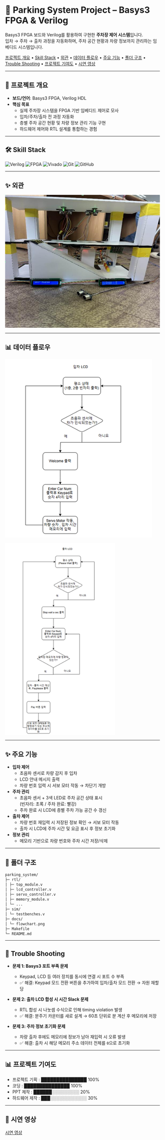 # 🚗 Parking System Project – Basys3 FPGA & Verilog

Basys3 FPGA 보드와 Verilog를 활용하여 구현한 **주차장 제어 시스템**입니다.  
입차 → 주차 → 출차 과정을 자동화하며, 주차 공간 현황과 차량 정보까지 관리하는 임베디드 시스템입니다.

<p align="left"> 
  <a href="#-프로젝트-개요">프로젝트 개요</a> • 
  <a href="#-skill-stack">Skill Stack</a> • 
  <a href="#-외관">외관</a> •
  <a href="#-데이터-플로우">데이터 플로우</a> •
  <a href="#-주요-기능">주요 기능</a> • 
  <a href="#-폴더-구조">폴더 구조</a> • 
  <a href="#-trouble-shooting">Trouble Shooting</a> • 
  <a href="#-프로젝트-기여도">프로젝트 기여도</a> •
  <a href="#-시연-영상">시연 영상</a>
</p>

---

## 📌 프로젝트 개요
- **보드/언어**: Basys3 FPGA, Verilog HDL
- **핵심 목표**
  - 실제 주차장 시스템을 FPGA 기반 임베디드 제어로 모사
  - 입차/주차/출차 전 과정 자동화
  - 층별 주차 공간 현황 및 차량 정보 관리 기능 구현
  - 하드웨어 제어와 RTL 설계를 통합하는 경험
 
---

## 🛠 Skill Stack

![Verilog](https://img.shields.io/badge/Verilog-EDA135?style=flat&logoColor=white)
![FPGA](https://img.shields.io/badge/FPGA-Basys3-blue?style=flat&logo=xilinx&logoColor=white)
![Vivado](https://img.shields.io/badge/Vivado-009639?style=flat&logo=xilinx&logoColor=white)
![Git](https://img.shields.io/badge/Git-F05032?style=flat&logo=git&logoColor=white)
![GitHub](https://img.shields.io/badge/GitHub-181717?style=flat&logo=github&logoColor=white)

---

## ✨ 외관

![데이터 플로우도](docs/model.png)

---

## 📊 데이터 플로우

![데이터 플로우도](docs/dataflow1.png)


![데이터 플로우도](docs/dataflow2.png)

---

## ✨ 주요 기능
- **입차 제어**  
  - 초음파 센서로 차량 감지 후 입차  
  - LCD 안내 메시지 출력  
  - 차량 번호 입력 시 서보 모터 작동 → 차단기 개방
- **주차 관리**  
  - 초음파 센서 + 3색 LED로 주차 공간 상태 표시  
    (빈자리: 초록 / 주차 완료: 빨강)  
  - 주차 완료 시 LCD에 층별 주차 가능 공간 수 갱신
- **출차 제어**  
  - 차량 번호 재입력 시 저장된 정보 확인 → 서보 모터 작동  
  - 출차 시 LCD에 주차 시간 및 요금 표시 후 정보 초기화
- **정보 관리**  
  - 메모리 기반으로 차량 번호와 주차 시간 저장/삭제

---

## 📂 폴더 구조
```
parking_system/
├─ rtl/
│ ├─ top_module.v
│ ├─ lcd_controller.v
│ ├─ servo_controller.v
│ ├─ memory_module.v
│ └─ ...
├─ sim/
│ └─ testbenches.v
├─ docs/
│ └─ flowchart.png
├─ Makefile
└─ README.md
```

---


## 🔧 Trouble Shooting

- **문제 1: Basys3 포트 부족 문제**  
  - Keypad, LCD 등 여러 장치를 동시에 연결 시 포트 수 부족  
  - ✅ 해결: Keypad 모드 전환 버튼을 추가하여 입차/출차 모드 전환 → 자원 재할당

- **문제 2: 출차 LCD 합성 시 시간 Slack 문제**  
  - RTL 합성 시 나눗셈 수식으로 인해 timing violation 발생  
  - ✅ 해결: 분주기 카운터를 새로 설계 → 60초 단위로 분 계산 후 메모리에 저장

- **문제 3: 주차 정보 초기화 문제**  
  - 차량 출차 후에도 메모리에 정보가 남아 재입력 시 오류 발생  
  - ✅ 해결: 출차 시 해당 메모리 주소 데이터 전체를 `0`으로 초기화

---

## 📊 프로젝트 기여도
- 프로젝트 기획  : ███████████████ 100%  
- 코딩         : ███████████████ 100%  
- PPT 제작     : ██████░░░░░░░░░ 20%  
- 하드웨어 제작  : ███░░░░░░░░░░░░ 30%  

---

## 🎥 시연 영상
 
[시연 영상](https://m.youtube.com/shorts/ubf_rlrxye4)
